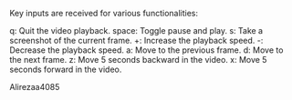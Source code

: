 Key inputs are received for various functionalities:

q: Quit the video playback.
space: Toggle pause and play.
s: Take a screenshot of the current frame.
+: Increase the playback speed.
-: Decrease the playback speed.
a: Move to the previous frame.
d: Move to the next frame.
z: Move 5 seconds backward in the video.
x: Move 5 seconds forward in the video.

Alirezaa4085
